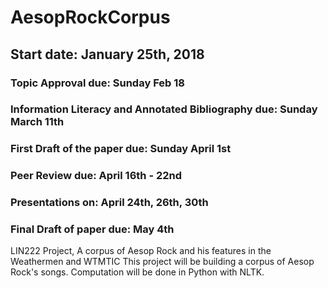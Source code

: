 # AesopRockCorpus
## Start date: January 25th, 2018

### Topic Approval due: Sunday Feb 18 
### Information Literacy and Annotated Bibliography due: Sunday March 11th
### First Draft of the paper due: Sunday April 1st
### Peer Review due: April 16th - 22nd
### Presentations on: April 24th, 26th, 30th
### Final Draft of paper due: May 4th

LIN222 Project, A corpus of Aesop Rock and his features in the Weathermen and WTMTIC
This project will be building a corpus of Aesop Rock's songs. Computation will be done in Python with NLTK.
